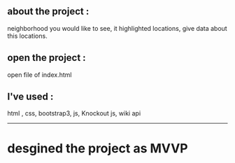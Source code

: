 
## about the project : 
neighborhood you would like to see, it  highlighted locations, give data about this locations.

## open the project :
open file of index.html

## I've used :

html , css, bootstrap3,  js, Knockout js, wiki api 




----------
# desgined the project as MVVP
